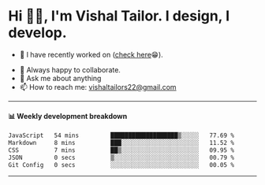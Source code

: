 # Hi 👋🏻, I'm Vishal Tailor. I design, I develop.

- 🔭 I have recently worked on ([check here](https://vishaltailor.com)😁).
<!-- - 🎦 Currently watching: JavaScript: The Hard Parts By Will Sentance. -->
- 👯 Always happy to collaborate.
- 💬 Ask me about anything
- 📫 How to reach me: <a href="mailto:vishaltailors22@gmail.com">vishaltailors22@gmail.com</a>

<hr /> 
<h4>📊 Weekly development breakdown</h4>
<!--START_SECTION:waka-->

```txt
JavaScript   54 mins         ███████████████████▒░░░░░   77.69 %
Markdown     8 mins          ███░░░░░░░░░░░░░░░░░░░░░░   11.52 %
CSS          7 mins          ██▒░░░░░░░░░░░░░░░░░░░░░░   09.95 %
JSON         0 secs          ▒░░░░░░░░░░░░░░░░░░░░░░░░   00.79 %
Git Config   0 secs          ░░░░░░░░░░░░░░░░░░░░░░░░░   00.05 %
```

<!--END_SECTION:waka-->
<hr /> 

<!-- ![](./profile-3d-contrib/profile-green-animate.svg) -->
